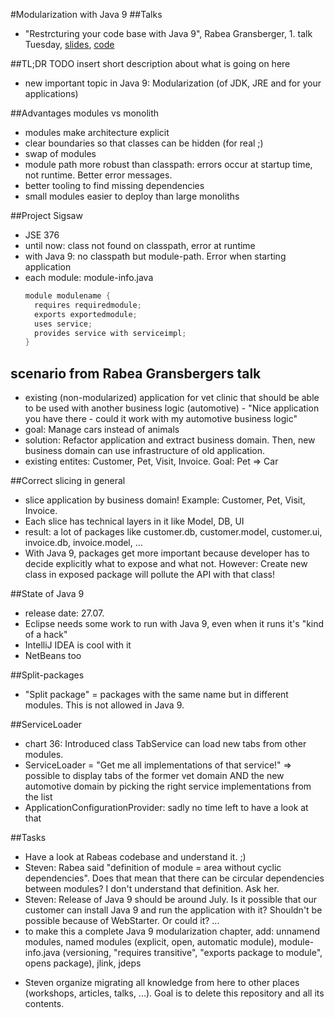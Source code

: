 #Modularization with Java 9
##Talks
* "Restrcturing your code base with Java 9", Rabea Gransberger, 1. talk Tuesday, [slides](https://speakerdeck.com/rgra/restrukturierung-der-code-basis-mit-java-9), [code](https://rgra.github.io)

##TL;DR
TODO insert short description about what is going on here
* new important topic in Java 9: Modularization (of JDK, JRE and for your applications)

##Advantages modules vs monolith
* modules make architecture explicit
* clear boundaries so that classes can be hidden (for real ;)
* swap of modules
* module path more robust than classpath: errors occur at startup time, not runtime. Better error messages. 
* better tooling to find missing dependencies
* small modules easier to deploy than large monoliths

##Project Sigsaw
* JSE 376
* until now: class not found on classpath, error at runtime
* with Java 9: no classpath but module-path. Error when starting application
* each module: module-info.java
    ```java
    module modulename {
      requires requiredmodule;
      exports exportedmodule;
      uses service;
      provides service with serviceimpl;
  }
    ```

## scenario from Rabea Gransbergers talk
* existing (non-modularized) application for vet clinic that should be able to be used with another business logic (automotive) - "Nice application you have there - could it work with my automotive business logic"
* goal: Manage cars instead of animals
* solution: Refactor application and extract business domain. Then, new business domain can use infrastructure of old application.
* existing entites: Customer, Pet, Visit, Invoice. Goal: Pet => Car

##Correct slicing in general
* slice application by business domain! Example: Customer, Pet, Visit, Invoice. 
* Each slice has technical layers in it like Model, DB, UI
* result: a lot of packages like customer.db, customer.model, customer.ui, invoice.db, invoice.model, ...
* With Java 9, packages get more important because developer has to decide explicitly what to expose and what not. However: Create new class in exposed package will pollute the API with that class!

##State of Java 9
* release date: 27.07.
* Eclipse needs some work to run with Java 9, even when it runs it's "kind of a hack"
* IntelliJ IDEA is cool with it
* NetBeans too

##Split-packages
* "Split package" = packages with the same name but in different modules. This is not allowed in Java 9.

##ServiceLoader
* chart 36: Introduced class TabService can load new tabs from other modules.
* ServiceLoader = "Get me all implementations of that service!" => possible to display tabs of the former vet domain AND the new automotive domain by picking the right service implementations from the list
* ApplicationConfigurationProvider: sadly no time left to have a look at that

##Tasks
* Have a look at Rabeas codebase and understand it. ;)
* Steven: Rabea said "definition of module = area without cyclic dependencies". Does that mean that there can be circular dependencies between modules? I don't understand that definition. Ask her.
* Steven: Release of Java 9 should be around July. Is it possible that our customer can install Java 9 and run the application with it? Shouldn't be possible because of WebStarter. Or could it? ... 
* to make this a complete Java 9 modularization chapter, add: unnamend modules, named modules (explicit, open, automatic module), module-info.java (versioning, "requires transitive", "exports package to module", opens package), jlink, jdeps

- Steven organize migrating all knowledge from here to other places (workshops, articles, talks, ...). Goal is to delete this repository and all its contents.